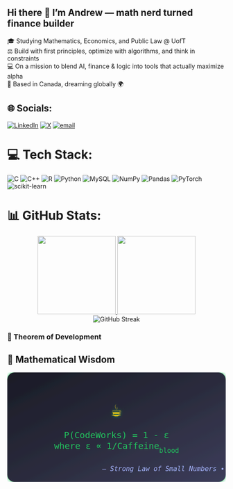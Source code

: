 ## Hi there 👋 I’m Andrew — math nerd turned finance builder
🎓 Studying Mathematics, Economics, and Public Law @ UofT<br/>
⚖️ Build with first principles, optimize with algorithms, and think in constraints<br/>
💻 On a mission to blend AI, finance & logic into tools that actually maximize alpha<br/>
📍 Based in Canada, dreaming globally 🌍<br/>

## 🌐 Socials:
[![LinkedIn](https://img.shields.io/badge/LinkedIn-%230077B5.svg?logo=linkedin&logoColor=white)](https://www.linkedin.com/in/andrewleunght/) 
[![X](https://img.shields.io/badge/X-black.svg?logo=X&logoColor=white)](https://x.com/andrewleung) 
[![email](https://img.shields.io/badge/Email-D14836?logo=gmail&logoColor=white)](mailto:andrewle256@gmail.com)

# 💻 Tech Stack:
![C](https://img.shields.io/badge/c-%2300599C.svg?style=for-the-badge&logo=c&logoColor=white) ![C++](https://img.shields.io/badge/c++-%2300599C.svg?style=for-the-badge&logo=c%2B%2B&logoColor=white) ![R](https://img.shields.io/badge/r-%23276DC3.svg?style=for-the-badge&logo=r&logoColor=white) ![Python](https://img.shields.io/badge/python-3670A0?style=for-the-badge&logo=python&logoColor=ffdd54) ![MySQL](https://img.shields.io/badge/mysql-4479A1.svg?style=for-the-badge&logo=mysql&logoColor=white) ![NumPy](https://img.shields.io/badge/numpy-%23013243.svg?style=for-the-badge&logo=numpy&logoColor=white) ![Pandas](https://img.shields.io/badge/pandas-%23150458.svg?style=for-the-badge&logo=pandas&logoColor=white) ![PyTorch](https://img.shields.io/badge/PyTorch-%23EE4C2C.svg?style=for-the-badge&logo=PyTorch&logoColor=white) ![scikit-learn](https://img.shields.io/badge/scikit--learn-%23F7931E.svg?style=for-the-badge&logo=scikit-learn&logoColor=white)

# 📊 GitHub Stats:
<div align="center">
  <a href="https://github.com/andrewle256">
    <img height="180em" src="https://github-readme-stats.vercel.app/api?username=andrewle256&theme=merko&show_icons=true&hide_border=true&count_private=true&include_all_commits=true&card_width=400" />
    <img height="180em" src="https://github-readme-stats.vercel.app/api/top-langs/?username=andrewle256&theme=merko&layout=compact&hide_border=true&langs_count=6&card_width=300" />
  </a>
</div>

<div align="center">
  <img src="https://streak-stats.demolab.com?user=andrewle256&theme=merko&hide_border=true&date_format=M%20j%5B%2C%20Y%5D" alt="GitHub Streak" />
</div>

### 🔬 Theorem of Development
## 🧠 Mathematical Wisdom
<div align="center">
  <svg width="600" height="300" viewBox="0 0 600 300" xmlns="http://www.w3.org/2000/svg">
    <defs>
      <linearGradient id="gradient" x1="0%" y1="0%" x2="100%" y2="100%">
        <stop offset="0%" stop-color="#1a1b26" />
        <stop offset="50%" stop-color="#2a2b3c" />
        <stop offset="100%" stop-color="#3c3d5a" />
      </linearGradient>
      <filter id="glow" x="-20%" y="-20%" width="140%" height="140%">
        <feGaussianBlur in="SourceAlpha" stdDeviation="4" result="blur"/>
        <feFlood flood-color="#22c55e" result="glowColor"/>
        <feComposite in="glowColor" in2="blur" operator="in" result="glow"/>
        <feMerge>
          <feMergeNode in="glow"/>
          <feMergeNode in="SourceGraphic"/>
        </feMerge>
      </filter>
    </defs>
    <rect width="100%" height="100%" rx="20" fill="url(#gradient)" filter="url(#glow)"/>
    <text x="50%" y="40%" text-anchor="middle" fill="#FFD700" font-size="48" font-family="monospace" filter="url(#glow)">
      ☕
    </text>
    <text x="50%" y="60%" text-anchor="middle" fill="#22c55e" font-size="24" font-family="monospace">
      P(CodeWorks) = 1 - ε
    </text>
    <text x="50%" y="70%" text-anchor="middle" fill="#22c55e" font-size="24" font-family="monospace">
      where ε ∝ 1/Caffeine<tspan baseline-shift="sub" font-size="18">blood</tspan>
    </text>
    <text x="85%" y="90%" text-anchor="middle" fill="#a5b4fc" font-size="18" font-family="monospace" font-style="italic">
      — Strong Law of Small Numbers ∙ 
      <tspan fill="#d946ef" font-weight="700">Proof: Trivial</tspan>
    </text>
  </svg>
</div>


<!-- Proudly created with GPRM ( https://gprm.itsvg.in ) -->
